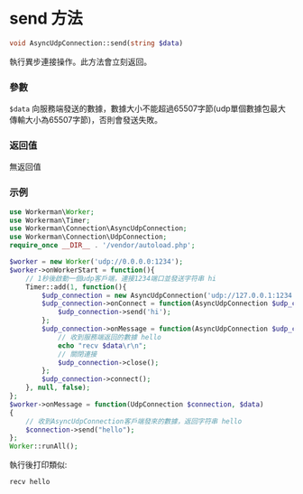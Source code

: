 # send 方法
```php
void AsyncUdpConnection::send(string $data)
```
執行異步連接操作。此方法會立刻返回。

### 參數
 ``` $data ```
向服務端發送的數據，數據大小不能超過65507字節(udp單個數據包最大傳輸大小為65507字節)，否則會發送失敗。

### 返回值
無返回值

### 示例 

```php
use Workerman\Worker;
use Workerman\Timer;
use Workerman\Connection\AsyncUdpConnection;
use Workerman\Connection\UdpConnection;
require_once __DIR__ . '/vendor/autoload.php';

$worker = new Worker('udp://0.0.0.0:1234');
$worker->onWorkerStart = function(){
    // 1秒後啟動一個udp客戶端，連接1234端口並發送字符串 hi
    Timer::add(1, function(){
        $udp_connection = new AsyncUdpConnection('udp://127.0.0.1:1234');
        $udp_connection->onConnect = function(AsyncUdpConnection $udp_connection){
            $udp_connection->send('hi');
        };
        $udp_connection->onMessage = function(AsyncUdpConnection $udp_connection, $data){
            // 收到服務端返回的數據 hello
            echo "recv $data\r\n";
            // 關閉連接
            $udp_connection->close();
        };
        $udp_connection->connect();
    }, null, false);
};
$worker->onMessage = function(UdpConnection $connection, $data)
{
    // 收到AsyncUdpConnection客戶端發來的數據，返回字符串 hello
    $connection->send("hello");
};
Worker::runAll();             
```

執行後打印類似:
```sh
recv hello
```
